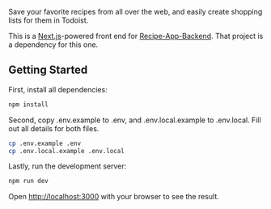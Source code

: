 Save your favorite recipes from all over the web, and easily create shopping lists for them in Todoist.

This is a [Next.js](https://nextjs.org)-powered front end for [Recipe-App-Backend](https://github.com/joshuaalexanderio/recipe-app-backend/). That project is a dependency for this one.

## Getting Started

First, install all dependencies:

```bash
npm install
```

Second, copy .env.example to .env, and .env.local.example to .env.local. Fill out all details for both files.

```bash
cp .env.example .env
cp .env.local.example .env.local
```

Lastly, run the development server:

```bash
npm run dev
```

Open [http://localhost:3000](http://localhost:3000) with your browser to see the result.
